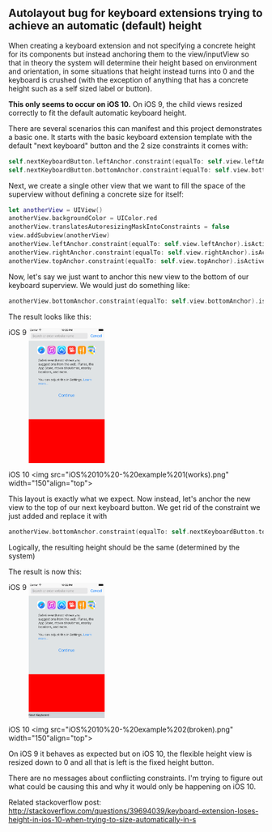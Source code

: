 ## Autolayout bug for keyboard extensions trying to achieve an automatic (default) height

When creating a keyboard extension and not specifying a concrete height for its components but instead anchoring them to the view/inputView so that in theory the system will determine their height based on environment and orientation, in some situations that height instead turns into 0 and the keyboard is crushed (with the exception of anything that has a concrete height such as a self sized label or button).

**This only seems to occur on iOS 10.** On iOS 9, the child views resized correctly to fit the default automatic keyboard height.

There are several scenarios this can manifest and this project demonstrates a basic one. It starts with the basic keyboard extension template with the default "next keyboard" button and the 2 size constraints it comes with:
```swift
self.nextKeyboardButton.leftAnchor.constraint(equalTo: self.view.leftAnchor).isActive = true
self.nextKeyboardButton.bottomAnchor.constraint(equalTo: self.view.bottomAnchor).isActive = true
```

Next, we create a single other view that we want to fill the space of the superview without defining a concrete size for itself:
```swift
let anotherView = UIView()
anotherView.backgroundColor = UIColor.red
anotherView.translatesAutoresizingMaskIntoConstraints = false
view.addSubview(anotherView)
anotherView.leftAnchor.constraint(equalTo: self.view.leftAnchor).isActive = true
anotherView.rightAnchor.constraint(equalTo: self.view.rightAnchor).isActive = true
anotherView.topAnchor.constraint(equalTo: self.view.topAnchor).isActive = true
```
Now, let's say we just want to anchor this new view to the bottom of our keyboard superview. We would just do something like: 
```swift
anotherView.bottomAnchor.constraint(equalTo: self.view.bottomAnchor).isActive = true
```

The result looks like this:

iOS 9
<img src="iOS%209%20-%20example%201(works).png" width="150" align="top">

iOS 10
<img src="iOS%2010%20-%20example%201(works).png" width="150"align="top">

This layout is exactly what we expect. Now instead, let's anchor the new view to the top of our next keyboard button. We get rid of the constraint we just added and replace it with
```swift
anotherView.bottomAnchor.constraint(equalTo: self.nextKeyboardButton.topAnchor).isActive = true
```

Logically, the resulting height should be the same (determined by the system)

The result is now this:

iOS 9
<img src="iOS%209%20-%20example%202(works).png" width="150" align="top">

iOS 10
<img src="iOS%2010%20-%20example%202(broken).png" width="150"align="top">

On iOS 9 it behaves as expected but on iOS 10, the flexible height view is resized down to 0 and all that is left is the fixed height button.

There are no messages about conflicting constraints. I'm trying to figure out what could be causing this and why it would only be happening on iOS 10.

Related stackoverflow post:
http://stackoverflow.com/questions/39694039/keyboard-extension-loses-height-in-ios-10-when-trying-to-size-automatically-in-s
